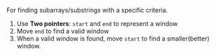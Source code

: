 
For finding subarrays/substrings with a specific criteria.

1. Use **Two pointers**: `start` and `end` to represent a window
2. Move `end` to find a valid window
3. When a valid window is found, move `start` to find a smaller(better) window.


